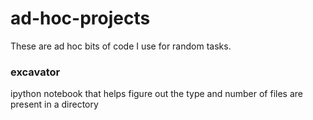 # ad-hoc-projects
These are ad hoc bits of code I use for random tasks. 
### excavator
ipython notebook that helps figure out the type and number of files are present in a directory 
